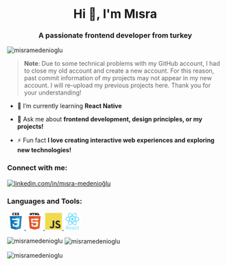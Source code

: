 <h1 align="center">Hi 👋, I'm Mısra</h1>
<h3 align="center">A passionate frontend developer from turkey</h3>

<p align="left"> <img src="https://komarev.com/ghpvc/?username=misramedenioglu&label=Profile%20views&color=0e75b6&style=flat" alt="misramedenioglu" /> </p>

>**Note**: Due to some technical problems with my GitHub account, I had to close my old account and create a new account. For this reason, past commit information of my projects may not appear in my new account. I will re-upload my previous projects here. Thank you for your understanding!


- 🌱 I’m currently learning **React Native**

- 💬 Ask me about **frontend development, design principles, or my projects!**

- ⚡ Fun fact **I love creating interactive web experiences and exploring new technologies!**

<h3 align="left">Connect with me:</h3>
<p align="left">
<a href="https://linkedin.com/in/linkedin.com/in/mısra-medenioğlu" target="blank"><img align="center" src="https://raw.githubusercontent.com/rahuldkjain/github-profile-readme-generator/master/src/images/icons/Social/linked-in-alt.svg" alt="linkedin.com/in/mısra-medenioğlu" height="30" width="40" /></a>
</p>

<h3 align="left">Languages and Tools:</h3>
<p align="left"> <a href="https://www.w3schools.com/css/" target="_blank" rel="noreferrer"> <img src="https://raw.githubusercontent.com/devicons/devicon/master/icons/css3/css3-original-wordmark.svg" alt="css3" width="40" height="40"/> </a> <a href="https://www.w3.org/html/" target="_blank" rel="noreferrer"> <img src="https://raw.githubusercontent.com/devicons/devicon/master/icons/html5/html5-original-wordmark.svg" alt="html5" width="40" height="40"/> </a> <a href="https://developer.mozilla.org/en-US/docs/Web/JavaScript" target="_blank" rel="noreferrer"> <img src="https://raw.githubusercontent.com/devicons/devicon/master/icons/javascript/javascript-original.svg" alt="javascript" width="40" height="40"/> </a> <a href="https://reactjs.org/" target="_blank" rel="noreferrer"> <img src="https://raw.githubusercontent.com/devicons/devicon/master/icons/react/react-original-wordmark.svg" alt="react" width="40" height="40"/> </a> </p>

<p><img align="left" src="https://github-readme-stats.vercel.app/api/top-langs?username=misramedenioglu&show_icons=true&locale=en&layout=compact" alt="misramedenioglu" /></p>

<p>&nbsp;<img align="center" src="https://github-readme-stats.vercel.app/api?username=misramedenioglu&show_icons=true&locale=en" alt="misramedenioglu" /></p>

<p><img align="center" src="https://github-readme-streak-stats.herokuapp.com/?user=misramedenioglu&" alt="misramedenioglu" /></p>

